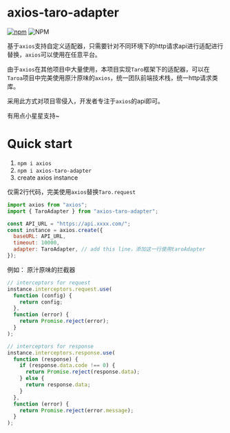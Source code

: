 # axios-taro-adapter
[![npm](https://img.shields.io/npm/v/axios-taro-adapter)](https://www.npmjs.com/package/axios-taro-adapter)
![NPM](https://img.shields.io/npm/l/axios-taro-adapter)

基于`axios`支持自定义适配器，只需要针对不同环境下的http请求api进行适配进行替换，`axios`可以使用在任意平台。  

由于`axios`在其他项目中大量使用，本项目实现`Taro`框架下的适配器，可以在`Taroa`项目中完美使用原汁原味的`axios`，统一团队前端技术栈，统一http请求类库。 

采用此方式对项目零侵入，开发者专注于`axios`的api即可。

有用点小星星支持~

# Quick start
1. `npm i axios`
2. `npm i axios-taro-adapter`
3. create axios instance

仅需2行代码，完美使用`axios`替换`Taro.request`

```js
import axios from "axios";
import { TaroAdapter } from "axios-taro-adapter";

const API_URL = "https://api.xxxx.com/";
const instance = axios.create({
  baseURL: API_URL,
  timeout: 10000,
  adapter: TaroAdapter, // add this line，添加这一行使用taroAdapter
});
```
例如：
原汁原味的拦截器
```js
// interceptors for request
instance.interceptors.request.use(
  function (config) {
    return config;
  },
  function (error) {
    return Promise.reject(error);
  }
);

// interceptors for response
instance.interceptors.response.use(
  function (response) {
    if (response.data.code !== 0) {
      return Promise.reject(response.data);
    } else {
      return response.data;
    }
  },
  function (error) {
    return Promise.reject(error.message);
  }
);
```
